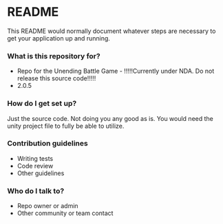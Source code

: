 # README #

This README would normally document whatever steps are necessary to get your application up and running.

### What is this repository for? ###

* Repo for the Unending Battle Game - !!!!!Currently under NDA. Do not release this source code!!!!!
* 2.0.5


### How do I get set up? ###

Just the source code. Not doing you any good as is. You would need the unity project file to fully be able to utilize.

### Contribution guidelines ###

* Writing tests
* Code review
* Other guidelines

### Who do I talk to? ###

* Repo owner or admin
* Other community or team contact